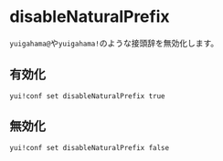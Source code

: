 # disableNaturalPrefix

`yuigahama@`や`yuigahama!`のような接頭辞を無効化します。

## 有効化

`yui!conf set disableNaturalPrefix true`

## 無効化

`yui!conf set disableNaturalPrefix false`
